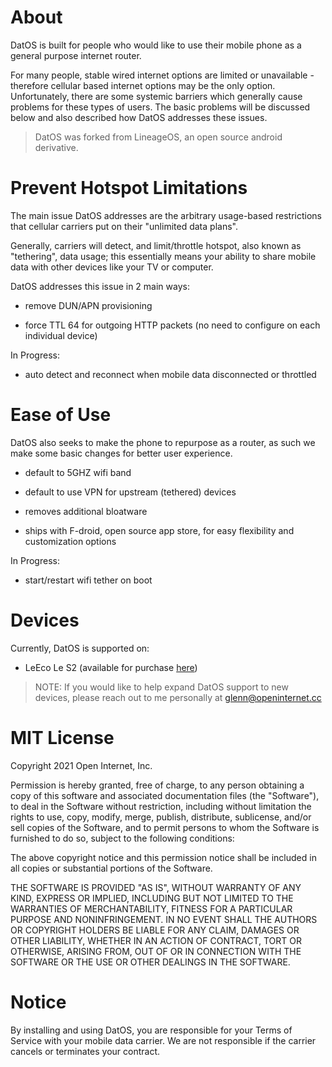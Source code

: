 # About

DatOS is built for people who would like to use their mobile phone as a general purpose internet router. 

For many people, stable wired internet options are limited or unavailable - therefore cellular based internet options may be the only option. Unfortunately, there are some systemic barriers which generally cause problems for these types of users. The basic problems will be discussed below and also described how DatOS addresses these issues.

> DatOS was forked from LineageOS, an open source android derivative. 

# Prevent Hotspot Limitations

The main issue DatOS addresses are the arbitrary usage-based restrictions that cellular carriers put on their "unlimited data plans". 

Generally, carriers will detect, and limit/throttle hotspot, also known as "tethering", data usage; this essentially means your ability to share mobile data with other devices like your TV or computer. 

DatOS addresses this issue in 2 main ways:

- remove DUN/APN provisioning

- force TTL 64 for outgoing HTTP packets (no need to configure on each individual device)

In Progress:

- auto detect and reconnect when mobile data disconnected or throttled 

# Ease of Use

DatOS also seeks to make the phone to repurpose as a router, as such we make some basic changes for better user experience.

- default to 5GHZ wifi band

- default to use VPN for upstream (tethered) devices

- removes additional bloatware

- ships with F-droid, open source app store, for easy flexibility and customization options

In Progress:

- start/restart wifi tether on boot

# Devices

Currently, DatOS is supported on:

- LeEco Le S2 (available for purchase [here](https://openinternet.cc/#shop))

> NOTE: If you would like to help expand DatOS support to new devices, please reach out to me personally at glenn@openinternet.cc

# MIT License

Copyright 2021 Open Internet, Inc.

Permission is hereby granted, free of charge, to any person obtaining a copy of this software and associated documentation files (the "Software"), to deal in the Software without restriction, including without limitation the rights to use, copy, modify, merge, publish, distribute, sublicense, and/or sell copies of the Software, and to permit persons to whom the Software is furnished to do so, subject to the following conditions:

The above copyright notice and this permission notice shall be included in all copies or substantial portions of the Software.

THE SOFTWARE IS PROVIDED "AS IS", WITHOUT WARRANTY OF ANY KIND, EXPRESS OR IMPLIED, INCLUDING BUT NOT LIMITED TO THE WARRANTIES OF MERCHANTABILITY, FITNESS FOR A PARTICULAR PURPOSE AND NONINFRINGEMENT. IN NO EVENT SHALL THE AUTHORS OR COPYRIGHT HOLDERS BE LIABLE FOR ANY CLAIM, DAMAGES OR OTHER LIABILITY, WHETHER IN AN ACTION OF CONTRACT, TORT OR OTHERWISE, ARISING FROM, OUT OF OR IN CONNECTION WITH THE SOFTWARE OR THE USE OR OTHER DEALINGS IN THE SOFTWARE.

# Notice

By installing and using DatOS, you are responsible for your Terms of Service with your mobile data carrier. We are not responsible if the carrier cancels or terminates your contract. 

